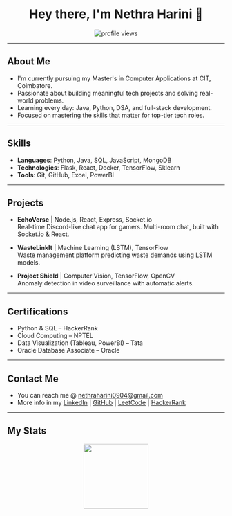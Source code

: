 <h1 align="center">Hey there, I'm Nethra Harini 👋</h1>
<p align="center">
  <img src="https://komarev.com/ghpvc/?username=nethraharini&label=Profile%20Views&color=0e75b6&style=flat" alt="profile views" />
</p>

---

##  About Me

-  I'm currently pursuing my Master's in Computer Applications at CIT, Coimbatore.
-  Passionate about building meaningful tech projects and solving real-world problems.
-  Learning every day: Java, Python, DSA, and full-stack development.
-  Focused on mastering the skills that matter for top-tier tech roles.

---

##  Skills

- **Languages**: Python, Java, SQL, JavaScript, MongoDB  
- **Technologies**: Flask, React, Docker, TensorFlow, Sklearn  
- **Tools**: Git, GitHub, Excel, PowerBI  

---

## Projects

- **EchoVerse** | Node.js, React, Express, Socket.io  
  Real-time Discord-like chat app for gamers. Multi-room chat, built with Socket.io & React.

- **WasteLinkIt** | Machine Learning (LSTM), TensorFlow  
  Waste management platform predicting waste demands using LSTM models.

- **Project Shield** | Computer Vision, TensorFlow, OpenCV  
  Anomaly detection in video surveillance with automatic alerts.

---

##  Certifications

- Python & SQL – HackerRank  
- Cloud Computing – NPTEL  
- Data Visualization (Tableau, PowerBI) – Tata  
- Oracle Database Associate – Oracle  

---

##  Contact Me

- You can reach me @ nethraharini0904@gmail.com  
- More info in my [LinkedIn](https://www.linkedin.com/in/nethra-harini-8b500024a/) | [GitHub](https://github.com/nethraharini) | [LeetCode](https://leetcode.com/u/nethra0904/) | [HackerRank](https://www.hackerrank.com/profile/nethraharini0904)

---

## My Stats

<p align="center">
  <img src="https://github-readme-stats.vercel.app/api?username=nethraharini&show_icons=true&theme=radical" height="150" />
</p>
